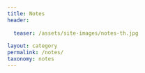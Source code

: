 ```yaml
---
title: Notes
header:
  
  teaser: /assets/site-images/notes-th.jpg
  
layout: category
permalink: /notes/
taxonomy: notes
---
```



